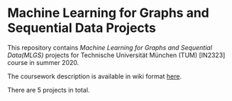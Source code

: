 # Machine Learning for Graphs and Sequential Data Projects #
This repository contains *Machine Learning for Graphs and Sequential Data(MLGS)* projects for Technische Universität München (TUM) [IN2323] course in summer 2020.

The coursework description is available in wiki format [here](https://www.in.tum.de/daml/lehre/sommersemester-2020/machine-learning-for-graphs-and-sequential-data/).

There are 5 projects in total. 